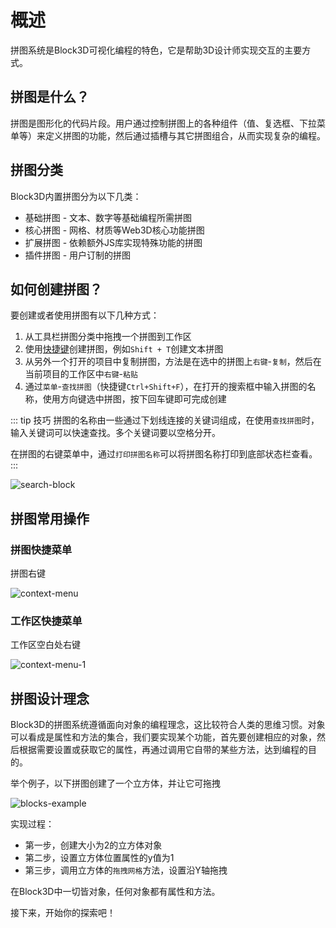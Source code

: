 # 概述

拼图系统是Block3D可视化编程的特色，它是帮助3D设计师实现交互的主要方式。

## 拼图是什么？

拼图是图形化的代码片段。用户通过控制拼图上的各种组件（值、复选框、下拉菜单等）来定义拼图的功能，然后通过插槽与其它拼图组合，从而实现复杂的编程。

## 拼图分类

Block3D内置拼图分为以下几类：

- 基础拼图 - 文本、数字等基础编程所需拼图
- 核心拼图 - 网格、材质等Web3D核心功能拼图
- 扩展拼图 - 依赖额外JS库实现特殊功能的拼图
- 插件拼图 - 用户订制的拼图

## 如何创建拼图？

要创建或者使用拼图有以下几种方式：

1. 从工具栏拼图分类中拖拽一个拼图到工作区
2. 使用[快捷键](../diving-deeper/shortcuts.md)创建拼图，例如`Shift + T`创建文本拼图
3. 从另外一个打开的项目中复制拼图，方法是在选中的拼图上`右键`-`复制`，然后在当前项目的工作区中`右键`-`粘贴`
4. 通过`菜单`-`查找拼图`（快捷键`Ctrl+Shift+F`），在打开的搜索框中输入拼图的名称，使用方向键选中拼图，按下回车键即可完成创建

::: tip 技巧
拼图的名称由一些通过下划线连接的关键词组成，在使用`查找拼图`时，输入关键词可以快速查找。多个关键词要以空格分开。

在拼图的右键菜单中，通过`打印拼图名称`可以将拼图名称打印到底部状态栏查看。
:::

![search-block](https://cdn.zjbku.com/blocks/search-block.png)

## 拼图常用操作

### 拼图快捷菜单

拼图右键

![context-menu](https://cdn.zjbku.com/blocks/context-menu.png)

### 工作区快捷菜单

工作区空白处右键

![context-menu-1](https://cdn.zjbku.com/blocks/context-menu-1.png)

## 拼图设计理念

Block3D的拼图系统遵循面向对象的编程理念，这比较符合人类的思维习惯。对象可以看成是属性和方法的集合，我们要实现某个功能，首先要创建相应的对象，然后根据需要设置或获取它的属性，再通过调用它自带的某些方法，达到编程的目的。

举个例子，以下拼图创建了一个立方体，并让它可拖拽

![blocks-example](https://cdn.zjbku.com/blocks/blocks-example-min.jpg)

实现过程：

- 第一步，创建大小为2的立方体对象
- 第二步，设置立方体位置属性的y值为1
- 第三步，调用立方体的`拖拽网格`方法，设置沿Y轴拖拽

在Block3D中一切皆对象，任何对象都有属性和方法。

接下来，开始你的探索吧！